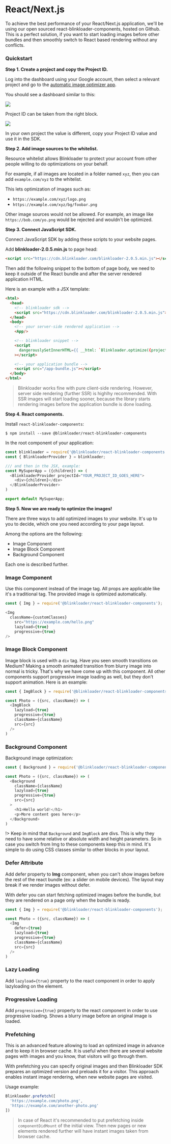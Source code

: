 # React/Next.js

To achieve the best performance of your React/Next.js application, we'll be
using our open sourced react-blinkloader-components, hosted on Github.
This is a perfect solution, if you want to start loading images before
other bundles and then smoothly switch to React based rendering
without any conflicts.

### Quickstart

**Step 1. Create a project and copy the Project ID.**

Log into the dashboard using your Google account, then select a relevant project and go to the
<a href='/automatic-image-optimizer' target='_blank'>automatic image optimizer app</a>.

You should see a dashboard similar to this:

<img src='https://user-images.githubusercontent.com/1095400/47969500-7f60ca80-e02d-11e8-980b-508f14960c91.png'/>

Project ID can be taken from the right block.

<img src='https://cdn.staging-blinkloader.com/express/2gzemB8EavusbVtQ0btwyawka/image_optimizer_project_id.png'/>

In your own project the value is different, copy your Project ID value and use it in the SDK.

**Step 2. Add image sources to the whitelist.**

Resource whitelist allows Blinkloader to protect your account from other
people willing to do optimizations on your behalf.

For example, if all images are located in a folder named `xyz`, then you can
add `example.com/xyz` to the whitelist.

This lets optimization of images such as:
* `https://example.com/xyz/logo.png`
* `https://example.com/xyz/bg/foobar.png`

Other image sources would not be allowed. For example, an image like `https://bob.com/yo.png`
would be rejected and wouldn't be optimized.

**Step 3. Connect JavaScript SDK.**

Connect JavaScript SDK by adding these scripts to your website pages.

Add **blinkloader-2.0.5.min.js** to page head:

```html
<script src="https://cdn.blinkloader.com/blinkloader-2.0.5.min.js"></script>
```

Then add the following snippet to the bottom of page body, we need to
keep it outside of the React bundle and after the server
rendered application HTML.

Here is an example with a JSX template:

```html
<html>
  <head>
    <!-- blinkloader sdk -->
    <script src="https://cdn.blinkloader.com/blinkloader-2.0.5.min.js"></script>
  </head>
  <body>
    <!-- your server-side rendered application -->    
    <App/>

    <!-- blinkloader snippet -->
    <script
      dangerouslySetInnerHTML={{ __html: `Blinkloader.optimize({projectId: "YOUR_PROJECT_ID_GOES_HERE"});`}}
    ></script>

    <!-- your application bundle -->
    <script src="/app-bundle.js"></script>
  </body>
</html>
```

> Blinkloader works fine with pure client-side rendering. However, server side rendering (further SSR) is
highlhy recommended. With SSR images will start loading sooner, because the library
starts rendering images before the application bundle is done loading.

**Step 4. React components.**

Install `react-blinkloader-components`:
```
$ npm install --save @blinkloader/react-blinkloader-components
```

In the root component of your application:
```js
const blinkloader = require('@blinkloader/react-blinkloader-components');
const { BlinkloaderProvider } = blinkloader;

/// and then in the JSX, example:
const MySuperApp = ({children}) => (
  <BlinkloaderProvider projectId="YOUR_PROJECT_ID_GOES_HERE">
    <div>{children}</div>
  </BlinkloaderProvider>
)

export default MySuperApp;
```

**Step 5. Now we are ready to optimize the images!**

There are three ways to add optimized images to your website. It's up to you
to decide, which one you need according to your page layout.

Among the options are the following:
* Image Component
* Image Block Component
* Background Component

Each one is described further.

### Image Component

Use this component instead of the image tag. All props are applicable like it's
a traditional tag. The provided image is optimized automatically.

```js
const { Img } = require('@blinkloader/react-blinkloader-components');

<Img
  className={customClasses}
	src="https://example.com/hello.png"
	lazyload={true}
	progressive={true}
/>
```

### Image Block Component

Image block is used with a `div` tag. Have you seen smooth transitions on Medium? Making a smooth animated transition from blurry image into normal is tricky. That's why we have come up with this component. All other components support progressive image loading as well, but they don't support animation. Here is an example:

```js
const { ImgBlock } = require('@blinkloader/react-blinkloader-components');

const Photo = ({src, className}) => (
  <ImgBlock
    lazyload={true}
    progressive={true}
    className={className}
    src={src}
  />
)
```

### Background Component

Background image optimization:

```js
const { Background } = require('@blinkloader/react-blinkloader-components');

const Photo = ({src, className}) => (
  <Background
    className={className}
    lazyload={true}
    progressive={true}
    src={src}
  >
    <h1>Hello world!</h1>
    <p>More content goes here</p>
  </Background>
)
```

!> Keep in mind that `Background` and `ImgBlock` are divs. This is why they need to have some relative or absolute width and height parameters. So in case you switch from Img to these components keep this in mind. It's simple to do using CSS classes similar to other blocks in your layout.

### Defer Attribute

Add defer property to **Img** component, when you can't show images before the rest of the react bundle (ex: a slider on mobile devices). The layout may break if we render images without defer.

With defer you can start fetching optimized images before the bundle,
but they are rendered on a page only when the bundle is ready.

```js
const { Img } = require('@blinkloader/react-blinkloader-components');

const Photo = ({src, className}) => (
  <Img
    defer={true}
    lazyload={true}
    progressive={true}
    className={className}
    src={src}
  />
)
```

### Lazy Loading

Add `lazyload={true}` property to the react component in order to apply lazyloading on the element.

### Progressive Loading

Add `progressive={true}` property to the react component in order to use progressive loading.
Shows a blurry image before an original image is loaded.

### Prefetching

This is an advanced feature allowing to load an optimized image in advance and to keep it
in browser cache. It is useful when there are several website pages with images and you
know, that visitors will go through them.

With prefetching you can specify original images and then Blinkloader SDK prepares an
optimized version and preloads it for a visitor. This approach enables instant image
rendering, when new website pages are visited.

Usage example:

```js
Blinkloader.prefetch([
  'https://example.com/photo.png',
  'https://example.com/another-photo.png'
])
```

> In case of React it's recommended to put prefetching inside `componentDidMount`
of the initial view. Then new pages or new elements rendered further will have instant
images taken from browser cache.
